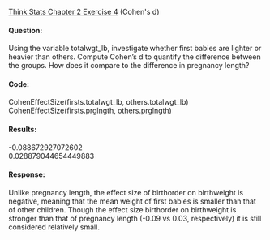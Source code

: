 [Think Stats Chapter 2 Exercise 4](http://greenteapress.com/thinkstats2/html/thinkstats2003.html#toc24) (Cohen's d)

#### Question:
Using the variable totalwgt_lb, investigate whether first babies are lighter or heavier than others. Compute Cohen’s d to quantify the difference between the groups. How does it compare to the difference in pregnancy length?

#### Code:
CohenEffectSize(firsts.totalwgt_lb, others.totalwgt_lb)  
CohenEffectSize(firsts.prglngth, others.prglngth)  

#### Results:
-0.088672927072602  
0.028879044654449883  

#### Response:
Unlike pregnancy length, the effect size of birthorder on birthweight is negative, meaning that the mean weight of first babies is smaller than that of other children. Though the effect size birthorder on birthweight is stronger than that of pregnancy length (-0.09 vs 0.03, respectively) it is still considered relatively small.
